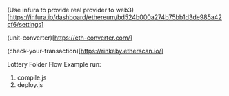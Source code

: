 (Use infura to provide real provider to web3)[https://infura.io/dashboard/ethereum/bd524b000a274b75bb1d3de985a42cf6/settings]

(unit-converter)[https://eth-converter.com/]

(check-your-transaction)[https://rinkeby.etherscan.io/]


Lottery Folder Flow Example
run:
1. compile.js
2. deploy.js
